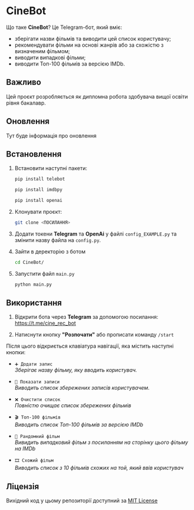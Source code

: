 # CineBot

Що таке **CineBot**? Це Telegram-бот, який вміє: 
- зберігати назви фільмів та виводити цей список користувачу;
- рекомендувати фільми на основі жанрів або за схожістю з визначеним фільмом;
- виводити випадкові фільми;
- виводити Топ-100 фільмів за версією IMDb.

## Важливо

Цей проєкт розробляється як дипломна робота здобувача вищої освіти рівня бакалавр.

## Оновлення

Тут буде інформація про оновлення

## Встановлення

1. Встановити наступні пакети:

    ```bash
    pip install telebot
    ```
    ```bash
    pip install imdbpy
    ```
    ```bash
    pip install openai
    ```

2. Клонувати проєкт:

    ```bash
    git clone <ПОСИЛАННЯ>
    ```

3. Додати токени **Telegram** та **OpenAi** у файлі `config_EXAMPLE.py` та змінити назву файла на `config.py`.

4. Зайти в деректорію з ботом

    ```bash
    cd CineBot/
    ```
5. Запустити файл `main.py`

    ```bash
    python main.py
    ```

## Використання

1. Відкрити бота через **Telegram** за допомогою посилання: \
https://t.me/cine_rec_bot 

2. Натиснути кнопку **"Розпочати"** або прописати команду `/start`

Після цього відкриється клавіатура навігації, яка містить наступні кнопки:

- `➕ Додати запис` \
*Зберігає назву фільму, яку вводить користувач.*

- `📄 Показати записи` \
*Виводить список збережених записів користувачем.*

- `❌ Очистити список` \
*Повністю очищає список збережених фільмів*

- `🎬 Топ-100 фільмів` \
*Виводить список Топ-100 фільмів за версією IMDb*

- `🎲 Рандомний фільм` \
*Вивидить випадковий фільм з посиланням на сторінку цього фільму на IMDb*

- `🎞 Схожий фільм` \
*Виводить список з 10 фільмів схожих на той, який ввів користувач*

## Ліцензія

Вихідний код у цьому репозиторії доступний за [MIT License](LICENSE.md)

